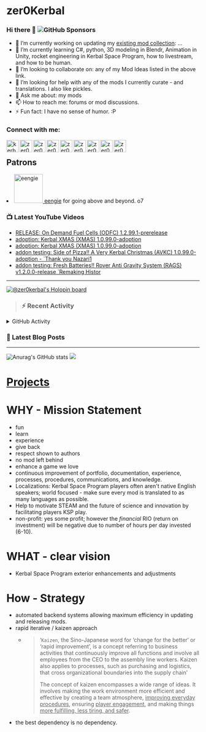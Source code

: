 # zer0Kerbal

### Hi there 👋 ![GitHub Sponsors](https://img.shields.io/github/sponsors/zer0Kerbal?color=purple&label=Github%20Sponsors&style=social)  
- 🔭 I’m currently working on updating my [existing mod collection](https://tinyurl.com/zer0KModTracker): ...
- 🌱 I’m currently learning C#, python, 3D modeling in Blendr, Animation in Unity, rocket engineering in Kerbal Space Program, how to livestream, and how to be human.
- 👯 I’m looking to collaborate on: any of my Mod Ideas listed in the above link.
- 🤔 I’m looking for help with any of the mods I currently curate - and translations. I also like pickles.
- 💬 Ask me about: my mods 
- 📫 How to reach me: forums or mod discussions.
- ⚡ Fun fact: I have no sense of humor. :P

### Connect with me:

<!--[<img align="left" alt="kerbalspaceprogram.com" width="32px" src="https://kerbalspaceprogram.com//favicon.ico" />][website]-->
[<img align="left" alt="kerbalspaceprogram.com" width="32px" src="https://cdn.icon-icons.com/icons2/1381/PNG/32/kerbalspaceprogram_93898.png" />][website]
[<img align="left" alt="zer0Kerbal | CurseForge" width="32px" src="https://cdn.jsdelivr.net/npm/simple-icons@v3/icons/curseforge.svg" />][curseforge]
[<img align="left" alt="zer0Kerbal | Reddit" width="32px" src="https://cdn.icon-icons.com/icons2/1945/PNG/512/iconfinder-reddit-4661631_122483.png" />][reddit]
[<img align="left" alt="zer0Kerbal | Patreon" width="32px" src="https://cdn.icon-icons.com/icons2/2429/PNG/512/patreon_logo_icon_147253.png" />][patreon]
[<img align="left" alt="zer0Kerbal | YouTube" width="32px" src="https://cdn.icon-icons.com/icons2/836/PNG/512/Youtube_icon-icons.com_66802.png" />][youtube]
[<img align="left" alt="zer0Kerbal | Twitch" width="32px" src="https://cdn.icon-icons.com/icons2/2699/PNG/512/twitch_logo_icon_170383.png" />][twitch]
[<img align="left" alt="zer0Kerbal | PayPal" width="32px" src="https://cdn.icon-icons.com/icons2/2699/PNG/512/paypal_logo_icon_168055.png" />][paypal]
[<img align="left" alt="zer0Kerbal | Buy Me a Coffee" width="32px" src="https://www.buymeacoffee.com/assets/img/bmc-meta-new/new/favicon.ico" />][buymeacoffee]
<!-- [<img align="left" alt="zer0Kerbal | buy me a coffee" width="22px" src="https://cdn.jsdelivr.net/npm/simple-icons@v3/icons/buymeacoffee.svg" />][buymeacoffee] -->
[<img align="left" alt="zer0Kerbal | Twitter" width="32px" src="https://cdn.icon-icons.com/icons2/836/PNG/32/Twitter_icon-icons.com_66803.png" />][twitter]
<!-- [<img align="left" alt="zer0Kerbal | Twitter" width="22px" src="https://cdn.jsdelivr.net/npm/simple-icons@v3/icons/twitter.svg" />][twitter] -->
<br />

## Patrons

<li><a href="https://www.reddit.com/user/eengie/"><img border="0" alt="eengie" src="https://i.redd.it/snoovatar/avatars/96418e79-2cd4-4759-91c2-057701985e65.png" width="75" height="75" > eengie</a> for going above and beyond. o7</li>

### 📺 Latest YouTube Videos

<!-- YOUTUBE:START -->
- [RELEASE: On Demand Fuel Cells &lpar;ODFC&rpar; 1.2.99.1-prerelease](https://www.youtube.com/watch?v=Bbc3iccGVJg)
- [adoption: Kerbal XMAS &lpar;XMAS&rpar; 1.0.99.0-adoption](https://www.youtube.com/watch?v=-rY5gMn_OHk)
- [adoption: Kerbal XMAS &lpar;XMAS&rpar; 1.0.99.0-adoption](https://www.youtube.com/watch?v=-c-AX9TilO4)
- [addon testing: Side of Pizza!! A Very Kerbal Christmas &lpar;AVKC&rpar; 1.0.99.0-adoption - `Thank you Nazari1](https://www.youtube.com/watch?v=lxn3PSNh_Dg)
- [addon testing: Fresh Batteries!! Rover Anti Gravity System &lpar;RAGS&rpar;  v1.2.0.0-release `Remaking Histor](https://www.youtube.com/watch?v=J7PMiKWQlGc)
<!-- YOUTUBE:END -->

---

[![@zer0kerbal's Holopin board](https://holopin.io/api/user/board?user=zer0kerbal)](https://www.holopin.io/@zer0kerbal)

>### :zap: Recent Activity

<details>
  <summary>GitHub Activity</summary>
  
<!--START_SECTION:activity-->
1. ❗️ Opened issue [#81](https://github.com/zer0Kerbal/OhScrap/issues/81) in [zer0Kerbal/OhScrap](https://github.com/zer0Kerbal/OhScrap)
2. ❗️ Opened issue [#80](https://github.com/zer0Kerbal/OhScrap/issues/80) in [zer0Kerbal/OhScrap](https://github.com/zer0Kerbal/OhScrap)
3. ❗️ Opened issue [#101](https://github.com/zer0Kerbal/OnDemandFuelCells/issues/101) in [zer0Kerbal/OnDemandFuelCells](https://github.com/zer0Kerbal/OnDemandFuelCells)
4. ❗️ Opened issue [#100](https://github.com/zer0Kerbal/OnDemandFuelCells/issues/100) in [zer0Kerbal/OnDemandFuelCells](https://github.com/zer0Kerbal/OnDemandFuelCells)
5. ❗️ Closed issue [#97](https://github.com/zer0Kerbal/OnDemandFuelCells/issues/97) in [zer0Kerbal/OnDemandFuelCells](https://github.com/zer0Kerbal/OnDemandFuelCells)
6. ❗️ Closed issue [#96](https://github.com/zer0Kerbal/OnDemandFuelCells/issues/96) in [zer0Kerbal/OnDemandFuelCells](https://github.com/zer0Kerbal/OnDemandFuelCells)
7. ❗️ Closed issue [#95](https://github.com/zer0Kerbal/OnDemandFuelCells/issues/95) in [zer0Kerbal/OnDemandFuelCells](https://github.com/zer0Kerbal/OnDemandFuelCells)
8. ❗️ Closed issue [#94](https://github.com/zer0Kerbal/OnDemandFuelCells/issues/94) in [zer0Kerbal/OnDemandFuelCells](https://github.com/zer0Kerbal/OnDemandFuelCells)
9. ❗️ Closed issue [#51](https://github.com/zer0Kerbal/OnDemandFuelCells/issues/51) in [zer0Kerbal/OnDemandFuelCells](https://github.com/zer0Kerbal/OnDemandFuelCells)
10. ❗️ Closed issue [#70](https://github.com/zer0Kerbal/OnDemandFuelCells/issues/70) in [zer0Kerbal/OnDemandFuelCells](https://github.com/zer0Kerbal/OnDemandFuelCells)
<!--END_SECTION:activity-->

</details

---

### 📕 Latest Blog Posts

<!-- BLOG-POST-LIST:START -->
<!-- BLOG-POST-LIST:END -->

---

<!--- [![Anurag's GitHub stats](https://github-readme-stats.vercel.app/api?username=zer0Kerbal)](https://github.com/anuraghazra/github-readme-stats) -->
![Anurag's GitHub stats](https://github-readme-stats.vercel.app/api?username=zer0Kerbal&show_icons=true) <img src="https://github-readme-stats.vercel.app/api/top-langs/?username=zer0kerbal&layout=compact&hide_border=true&bg_color=bada55&langs_count=4">  

# [Projects](projects.md)
   
  
# WHY - Mission Statement

* fun
* learn
* experience
* give back
* respect shown to authors
* no mod left behind
* enhance a game we love
* continuous improvement of portfolio, documentation, experience, processes, procedures, communications, and knowledge.
* Localizations: Kerbal Space Program players often aren't native English speakers; world focused - make sure every mod is translated to as many languages as possible.
* Help to motivate STEAM and the future of science and innovation by facilitating players KSP play.
* non-profit: yes some profit; however the *financial* RIO (return on investment) will be negative due to number of hours per day invested (6-10).

# WHAT - clear vision

* Kerbal Space Program exterior enhancements and adjustments

# How - Strategy

* automated backend systems allowing maximum efficiency in updating and releasing mods.
* rapid iterative / kaizen approach
  * > ‘`Kaizen`, the Sino-Japanese word for ‘change for the better‘ or ‘rapid improvement’, is a concept referring to business activities that continuously improve all functions and involve all employees from the CEO to the assembly line workers. Kaizen also applies to processes, such as purchasing and logistics, that cross organizational boundaries into the supply chain’
    >
    > The concept of kaizen encompasses a wide range of ideas. It involves making the work environment more efficient and effective by creating a team atmosphere, <u>improving everyday procedures</u>, ensuring <u>player engagement</u>, and making things <u>more fulfilling, less tiring, and safer</u>.
- the best dependency is no dependency.

<!--
**zer0Kerbal/zer0Kerbal** is a ✨ _special_ ✨ repository because its `README.md` (this file) appears on your GitHub profile.
<img src="https://wakatime.com/share/@926db0f4-33a1-4545-8aa6-88d1f7186f67/18dd85d3-f64d-4bcc-a3c3-65302497efc0.svg" width=600 height=600> -->

[website]: https://forum.kerbalspaceprogram.com/index.php?/profile/190933-zer0kerbal/
[youtube]: https://www.youtube.com/@zer0Kerbal
[twitter]: https://twitter.com/zer0Kerbal
[curseforge]: https://www.curseforge.com/members/zer0kerbal/projects
[twitch]: https://www.twitch.tv/zer0kerbal

[reddit]: https://www.reddit.com/user/zer0Kerbal
[patreon]: https://www.patreon.com/zer0Kerbal
[paypal]: https://www.paypal.com/donate?hosted_button_id=DC22YHMEJREKL
[buymeacoffee]: http://buymeacoffee.com/zer0Kerbal

